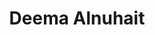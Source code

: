 ---
layout: page
title: Deema Alnuhait
description: CS PhD student
img: images/students/deema.jpeg
importance: 2
category: "Students"
---